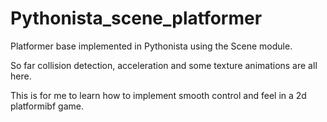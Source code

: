 # Pythonista_scene_platformer
Platformer base implemented in Pythonista 
using the Scene module.

So far collision detection, acceleration 
and some texture animations are all here. 

This is for me to learn how to implement
smooth control and feel in a 2d platformibf
game. 
